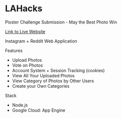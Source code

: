 # LAHacks
Pixster Challenge Submission - May the Best Photo Win

[Link to Live Website](https://la-hacks-2018.devpost.com/)

Instagram + Reddit Web Application

Features
* Upload Photos
* Vote on Photos
* Account System + Session Tracking (cookies)
* View All Your Uploaded Photos
* View Category of Photos by Other Users
* Create your Own Categories


Stack
* Node.js
* Google Cloud: App Engine
